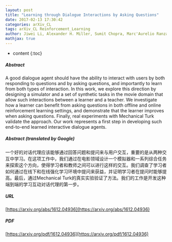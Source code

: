 ```yaml
---
layout: post
title: "Learning through Dialogue Interactions by Asking Questions"
date: 2017-02-13 17:30:42
categories: arXiv_CL
tags: arXiv_CL Reinforcement_Learning
author: Jiwei Li, Alexander H. Miller, Sumit Chopra, Marc'Aurelio Ranzato, Jason Weston
mathjax: true
---
```


* content
{:toc}

##### Abstract
A good dialogue agent should have the ability to interact with users by both responding to questions and by asking questions, and importantly to learn from both types of interaction. In this work, we explore this direction by designing a simulator and a set of synthetic tasks in the movie domain that allow such interactions between a learner and a teacher. We investigate how a learner can benefit from asking questions in both offline and online reinforcement learning settings, and demonstrate that the learner improves when asking questions. Finally, real experiments with Mechanical Turk validate the approach. Our work represents a first step in developing such end-to-end learned interactive dialogue agents.

##### Abstract (translated by Google)
一个好的对话代理应该能够通过回答问题和提问来与用户交互，重要的是从两种交互中学习。在这项工作中，我们通过在电影领域设计一个模拟器和一系列综合任务来探索这个方向，使得学习者和教师之间可以进行这样的交互。我们调查了学习者如何通过在线下和在线强化学习环境中提问来获益，并证明学习者在提问时能够提高。最后，通过Mechanical Turk的真实实验验证了方法。我们的工作是开发这种端到端的学习互动对话代理的第一步。

##### URL
[https://arxiv.org/abs/1612.04936](https://arxiv.org/abs/1612.04936)

##### PDF
[https://arxiv.org/pdf/1612.04936](https://arxiv.org/pdf/1612.04936)


